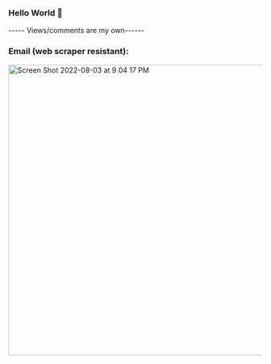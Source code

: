 ### Hello World 👋 </br>

----- Views/comments are my own------ </br>

### Email (web scraper resistant):

<img width="576" alt="Screen Shot 2022-08-03 at 9 04 17 PM" src="https://user-images.githubusercontent.com/33836927/182741127-555fb1d9-8492-4c42-a0eb-d675240b0b24.png">
